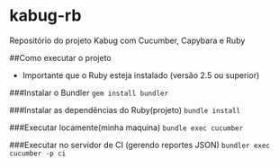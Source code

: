 # kabug-rb
Repositório do projeto Kabug com Cucumber, Capybara e Ruby

##Como executar o projeto

* Importante que o Ruby esteja instalado (versão 2.5 ou superior)

###Instalar o Bundler
`
gem install bundler
`

###Instalar as dependências do Ruby(projeto)
`
bundle install
`

###Executar locamente(minha maquina)
`
bundle exec cucumber
`

###Executar no servidor de CI (gerendo reportes JSON)
`
bundler exec cucumber -p ci
`

